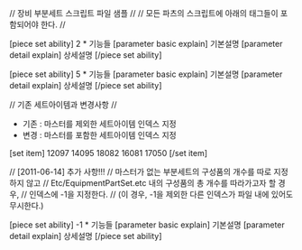 ﻿// 장비 부분세트 스크립트 파일 샘플 //
// 모든 파츠의 스크립트에 아래의 태그들이 포함되어야 한다. //

[piece set ability] 2
	* 기능들
	[parameter basic explain] 기본설명
	[parameter detail explain] 상세설명
[/piece set ability]


[piece set ability] 5
	* 기능들
	[parameter basic explain] 기본설명
	[parameter detail explain] 상세설명
[/piece set ability]


// 기존 세트아이템과 변경사항 //

- 기존 : 마스터를 제외한 세트아이템 인덱스 지정
- 변경 : 마스터를 포함한 세트아이템 인덱스 지정

[set item]
12097
14095
18082
16081
17050
[/set item]


// [2011-06-14] 추가 사항!!!
// 마스터가 없는 부분세트의 구성품의 개수를 따로 지정하지 않고
// Etc/EquipmentPartSet.etc 내의 구성품의 총 개수를 따라가고자 할 경우,
// 인덱스에 -1을 지정한다.
// (이 경우, -1을 제외한 다른 인덱스가 파일 내에 있어도 무시한다.)

[piece set ability] -1
	* 기능들
	[parameter basic explain] 기본설명
	[parameter detail explain] 상세설명
[/piece set ability]

